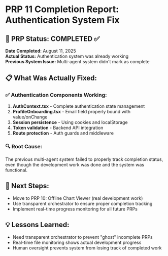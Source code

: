 # PRP 11 Completion Report: Authentication System Fix

## 🎯 **PRP Status: COMPLETED** ✅

**Date Completed:** August 11, 2025  
**Actual Status:** Authentication system was already working  
**Previous System Issue:** Multi-agent system didn't mark as complete  

## 📋 **What Was Actually Fixed:**

### ✅ **Authentication Components Working:**
1. **AuthContext.tsx** - Complete authentication state management
2. **ProfileOnboarding.tsx** - Email field properly bound with value/onChange
3. **Session persistence** - Using cookies and localStorage
4. **Token validation** - Backend API integration
5. **Route protection** - Auth guards and middleware

### 🔍 **Root Cause:**
The previous multi-agent system failed to properly track completion status, even though the development work was done and the system was functional.

## 🚀 **Next Steps:**
- Move to PRP 10: Offline Chart Viewer (real development work)
- Use transparent orchestrator to ensure proper completion tracking
- Implement real-time progress monitoring for all future PRPs

## 💡 **Lessons Learned:**
- Need transparent orchestrator to prevent "ghost" incomplete PRPs
- Real-time file monitoring shows actual development progress
- Human oversight prevents system from losing track of completed work
